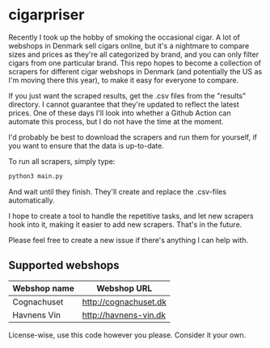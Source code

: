 # cigarpriser

Recently I took up the hobby of smoking the occasional cigar. A lot of webshops in Denmark sell cigars online, but it's a nightmare to compare sizes and prices as they're all categorized by brand, and you can only filter cigars from one particular brand. This repo hopes to become a collection of scrapers for different cigar webshops in Denmark (and potentially the US as I'm moving there this year), to make it easy for everyone to compare.

If you just want the scraped results, get the .csv files from the "results" directory. I cannot guarantee that they're updated to reflect the latest prices. One of these days I'll look into whether a Github Action can automate this process, but I do not have the time at the moment.

I'd probably be best to download the scrapers and run them for yourself, if you want to ensure that the data is up-to-date.

To run all scrapers, simply type:

```python
python3 main.py
```

And wait until they finish. They'll create and replace the .csv-files automatically.

I hope to create a tool to handle the repetitive tasks, and let new scrapers hook into it, making it easier to add new scrapers. That's in the future.

Please feel free to create a new issue if there's anything I can help with.

## Supported webshops
| Webshop name  | Webshop URL |
| ------------- | ------------- |
| Cognachuset  | http://cognachuset.dk  |
| Havnens Vin  | http://havnens-vin.dk  |


License-wise, use this code however you please. Consider it your own.
